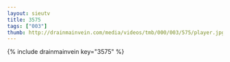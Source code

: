 ```yaml
--- 
layout: sieutv
title: 3575
tags: ["003"]
thumb: http://drainmainvein.com/media/videos/tmb/000/003/575/player.jpg
---
```

{% include drainmainvein key="3575" %} 
